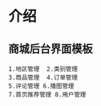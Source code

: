 # 介绍
    
## 商城后台界面模板
    1.地区管理  2.类别管理
    3.商品管理  4.订单管理
    5.评论管理 6.播图管理
    7.首页推荐管理 8.用户管理


    
    
    
    
    